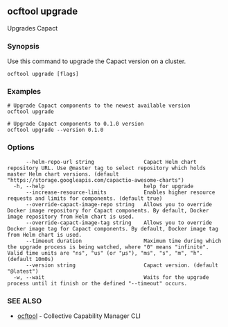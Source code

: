 ## ocftool upgrade

Upgrades Capact

### Synopsis

Use this command to upgrade the Capact version on a cluster.

```
ocftool upgrade [flags]
```

### Examples

```
# Upgrade Capact components to the newest available version
ocftool upgrade

# Upgrade Capact components to 0.1.0 version
ocftool upgrade --version 0.1.0
```

### Options

```
      --helm-repo-url string                Capact Helm chart repository URL. Use @master tag to select repository which holds master Helm chart versions. (default "https://storage.googleapis.com/capactio-awesome-charts")
  -h, --help                                help for upgrade
      --increase-resource-limits            Enables higher resource requests and limits for components. (default true)
      --override-capact-image-repo string   Allows you to override Docker image repository for Capact components. By default, Docker image repository from Helm chart is used.
      --override-capact-image-tag string    Allows you to override Docker image tag for Capact components. By default, Docker image tag from Helm chart is used.
      --timeout duration                    Maximum time during which the upgrade process is being watched, where "0" means "infinite". Valid time units are "ns", "us" (or "µs"), "ms", "s", "m", "h". (default 10m0s)
      --version string                      Capact version. (default "@latest")
  -w, --wait                                Waits for the upgrade process until it finish or the defined "--timeout" occurs.
```

### SEE ALSO

* [ocftool](ocftool.md)	 - Collective Capability Manager CLI

